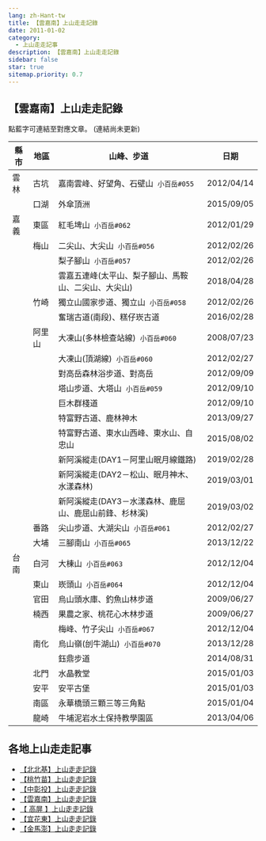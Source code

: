 ```yaml
---
lang: zh-Hant-tw
title: 【雲嘉南】上山走走記錄
date: 2011-01-02
category: 
  - 上山走走記事
description: 【雲嘉南】上山走走記錄
sidebar: false
star: true
sitemap.priority: 0.7
---
```


## **【雲嘉南】上山走走記錄**

點藍字可連結至對應文章。
(連結尚未更新)

<!-- more -->

| 縣市     | 地區     | 山峰、步道                          | 日期         |
|--------|--------|--------------------------------|------------|
| 雲林     | 古坑     | 嘉南雲峰、好望角、石壁山&nbsp; `小百岳#055`     | 2012/04/14 |
| &nbsp; | 口湖     | 外傘頂洲                           | 2015/09/05 |
| 嘉義     | 東區     | 紅毛埤山&nbsp; `小百岳#062`             | 2012/01/29 |
| &nbsp; | 梅山     | 二尖山、大尖山&nbsp; `小百岳#056`          | 2012/02/26 |
| &nbsp; | &nbsp; | 梨子腳山&nbsp; `小百岳#057`             | 2012/02/26 |
| &nbsp; | &nbsp; | 雲嘉五連峰(太平山、梨子腳山、馬鞍山、二尖山、大尖山)    | 2018/04/28 |
| &nbsp; | 竹崎     | 獨立山國家步道、獨立山&nbsp; `小百岳#058`      | 2012/02/26 |
| &nbsp; | &nbsp; | 奮瑞古道(南段)、糕仔崁古道                 | 2016/02/28 |
| &nbsp; | 阿里山    | 大凍山(多林檢查站線)&nbsp; `小百岳#060`      | 2008/07/23 |
| &nbsp; | &nbsp; | 大凍山(頂湖線)&nbsp; `小百岳#060`         | 2012/02/27 |
| &nbsp; | &nbsp; | 對高岳森林浴步道、對高岳                   | 2012/09/09 |
| &nbsp; | &nbsp; | 塔山步道、大塔山&nbsp; `小百岳#059`         | 2012/09/10 |
| &nbsp; | &nbsp; | 巨木群棧道                          | 2012/09/10 |
| &nbsp; | &nbsp; | 特富野古道、鹿林神木                     | 2013/09/27 |
| &nbsp; | &nbsp; | 特富野古道、東水山西峰、東水山、自忠山            | 2015/08/02 |
| &nbsp; | &nbsp; | 新阿溪縱走(DAY1－阿里山眠月線鐵路)           | 2019/02/28 |
| &nbsp; | &nbsp; | 新阿溪縱走(DAY2－松山、眠月神木、水漾森林)       | 2019/03/01 |
| &nbsp; | &nbsp; | 新阿溪縱走(DAY3－水漾森林、鹿屈山、鹿屈山前鋒、杉林溪) | 2019/03/02 |
| &nbsp; | 番路     | 尖山步道、大湖尖山&nbsp; `小百岳#061`        | 2012/02/27 |
| &nbsp; | 大埔     | 三腳南山&nbsp; `小百岳#065`             | 2013/12/22 |
| 台南     | 白河     | 大棟山&nbsp; `小百岳#063`              | 2012/12/04 |
| &nbsp; | 東山     | 崁頭山&nbsp; `小百岳#064`              | 2012/12/04 |
| &nbsp; | 官田     | 烏山頭水庫、釣魚山林步道                   | 2009/06/27 |
| &nbsp; | 楠西     | 果農之家、桃花心木林步道                   | 2009/06/27 |
| &nbsp; | &nbsp; | 梅峰、竹子尖山&nbsp; `小百岳#067`          | 2012/12/04 |
| &nbsp; | 南化     | 烏山嶺(刣牛湖山)&nbsp; `小百岳#070`        | 2013/12/28 |
| &nbsp; | &nbsp; | 鈺鼎步道                           | 2014/08/31 |
| &nbsp; | 北門     | 水晶教堂                           | 2015/01/03 |
| &nbsp; | 安平     | 安平古堡                           | 2015/01/03 |
| &nbsp; | 南區     | 永華橋頭三顆三等三角點                    | 2015/01/04 |
| &nbsp; | 龍崎     | 牛埔泥岩水土保持教學園區                   | 2013/04/06 |


## 各地上山走走記事
- [【北北基】上山走走記錄](/posts/post-273-2011-01-02.md)
- [【桃竹苗】上山走走記錄](/posts/post-272-2011-01-02.md)
- [【中彰投】上山走走記錄](/posts/post-271-2011-01-02.md)
- [【雲嘉南】上山走走記錄](/posts/post-270-2011-01-02.md)
- [【 高屏 】上山走走記錄](/posts/post-268-2011-01-02.md)
- [【宜花東】上山走走記錄](/posts/post-269-2011-01-02.md)
- [【金馬澎】上山走走記錄](/posts/post-267-2011-01-02.md)